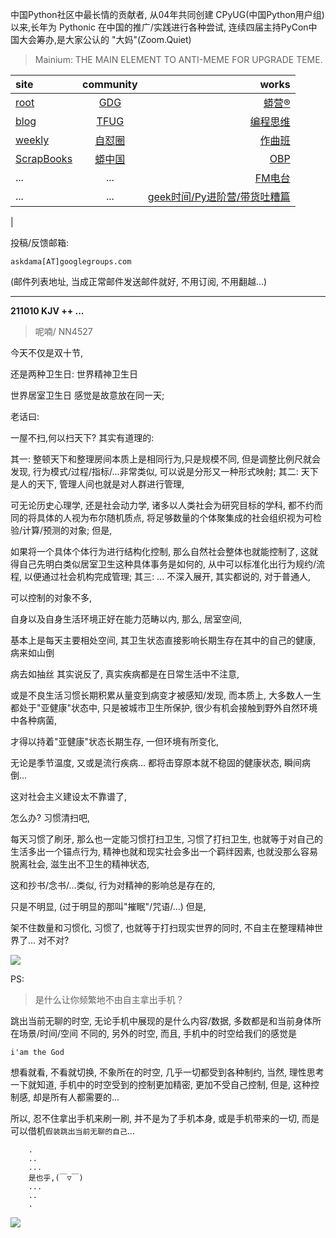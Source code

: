 中国Python社区中最长情的贡献者, 从04年共同创建 CPyUG(中国Python用户组)以来,长年为 Pythonic 在中国的推广/实践进行各种尝试, 连续四届主持PyCon中国大会筹办,是大家公认的 "大妈"(Zoom.Quiet)

> Mainium: THE MAIN ELEMENT TO ANTI-MEME FOR UPGRADE TEME.

| site | community | works |
| :-----| :----: | ----: |
| [root](http://zoomquiet.io/) | [GDG](https://blog.zhgdg.org/) | [蟒营®](https://doc.101.camp/) |
| [blog](https://blog.zoomquiet.io/pages/zoomquiet.html) | [TFUG](http://zh.tfug.world/) | [编程思维](https://py.101.camp/) |
| [weekly](http://weekly.pychina.org/) | [自怼圈](https://du.101.camp/) | [作曲班](https://mu.101.camp/) |
| [ScrapBooks](https://zoomquiet.io/collection.html) | [蟒中国](https://pychina.org/) | [OBP](https://zoomquiet.io/obp/index.html) |
| ... | ... | [FM电台](https://fm.101.camp/) |
| ... | ... | [geek时间/Py进阶营/带货吐糟篇](https://fm.101.camp/2020/geek2py-dama.html) 
 |


投稿/反馈邮箱:

    askdama[AT]googlegroups.com

(邮件列表地址, 
当成正常邮件发送邮件就好, 不用订阅, 不用翻越...)


---------------------------------------------------
**211010 KJV ++ ...**

> 呢喃/ NN4527



今天不仅是双十节,

还是两种卫生日:
世界精神卫生日

世界居室卫生日
感觉是故意放在同一天;

老话曰:

一屋不扫,何以扫天下?
其实有道理的:

其一: 整顿天下和整理房间本质上是相同行为,只是规模不同,
但是调整比例尺就会发现,
行为模式/过程/指标/...非常类似,
可以说是分形又一种形式映射;
其二: 天下是人的天下, 管理人间也就是对人群进行管理,

可无论历史心理学, 还是社会动力学, 诸多以人类社会为研究目标的学科,
都不约而同的将具体的人视为布尔随机质点,
将足够数量的个体聚集成的社会组织视为可检验/计算/预测的对象;
但是,

如果将一个具体个体行为进行结构化控制,
那么自然社会整体也就能控制了,
这就得自己先明白类似居室卫生这种具体事务是如何的,
从中可以标准化出行为规约/流程,
以便通过社会机构完成管理;
其三: ...
不深入展开,
其实都说的,
对于普通人,

可以控制的对象不多,

自身以及自身生活环境正好在能力范畴以内,
那么,
居室空间,

基本上是每天主要相处空间,
其卫生状态直接影响长期生存在其中的自己的健康,
病来如山倒

病去如抽丝
其实说反了,
真实疾病都是在日常生活中不注意,

或是不良生活习惯长期积累从量变到病变才被感知/发现,
而本质上, 
大多数人一生都处于"亚健康"状态中,
只是被城市卫生所保护,
很少有机会接触到野外自然环境中各种病菌,

才得以持着"亚健康"状态长期生存,
一但环境有所变化,

无论是季节温度,
又或是流行疾病...
都将击穿原本就不稳固的健康状态,
瞬间病倒...

这对社会主义建设太不靠谱了,

怎么办?
习惯清扫吧,

每天习惯了刷牙,
那么也一定能习惯打扫卫生,
习惯了打扫卫生,
也就等于对自己的生活多出一个锚点行为,
精神也就和现实社会多出一个羁绊因素,
也就没那么容易脱离社会,
滋生出不卫生的精神状态,

这和抄书/念书/...类似,
行为对精神的影响总是存在的,

只是不明显,
(过于明显的那叫"摧眠"/咒语/...)
但是,

架不住数量和习惯化,
习惯了,
也就等于打扫现实世界的同时,
不自主在整理精神世界了...
对不对?​


![](https://ipic.zoomquiet.top/2021-10-09-zq42-today-card-2110.010.jpeg)



PS:
> 是什么让你频繁地不由自主拿出手机？

跳出当前无聊的时空,
无论手机中展现的是什么内容/数据,
多数都是和当前身体所在场景/时间/空间 不同的,
另外的时空,
而且, 手机中的时空给我们的感觉是

    i'am the God

想看就看, 不看就切换,
不象所在的时空, 几乎一切都受到各种制约,
当然,
理性思考一下就知道,
手机中的时空受到的控制更加精密, 更加不受自己控制,
但是, 这种控制感,
却是所有人都需要的...

所以, 
忍不住拿出手机来刷一刷,
并不是为了手机本身, 或是手机带来的一切,
而是可以借机`假装跳出当前无聊的自己`...



```
    .
    ..
    ...
    是也乎,(￣▽￣)
    ...
    ..
    .
```


![](http://ydlj.zoomquiet.top/ipic/2021-07-10-210701DU21-zip.jpg)

